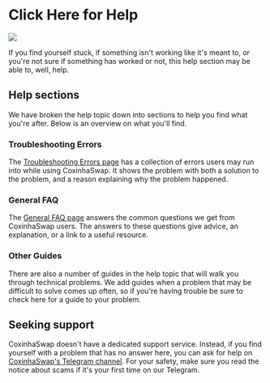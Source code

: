 # Click Here for Help

![](<../.gitbook/assets/docs masthead (10).png>)

If you find yourself stuck, if something isn't working like it's meant to, or you're not sure if something has worked or not, this help section may be able to, well, help.

## Help sections

We have broken the help topic down into sections to help you find what you're after. Below is an overview on what you'll find.

### Troubleshooting Errors

The [Troubleshooting Errors page](https://docs.CoxinhaSwap.finance/help/troubleshooting) has a collection of errors users may run into while using CoxinhaSwap. It shows the problem with both a solution to the problem, and a reason explaining why the problem happened.

### General FAQ

The [General FAQ page](https://docs.CoxinhaSwap.finance/help/faq) answers the common questions we get from CoxinhaSwap users. The answers to these questions give advice, an explanation, or a link to a useful resource.

### Other Guides

There are also a number of guides in the help topic that will walk you through technical problems. We add guides when a problem that may be difficult to solve comes up often, so if you're having trouble be sure to check here for a guide to your problem.

## Seeking support

CoxinhaSwap doesn't have a dedicated support service. Instead, if you find yourself with a problem that has no answer here, you can ask for help on [CoxinhaSwap's Telegram channel](https://t.me/CoxinhaSwap). For your safety, make sure you read the notice about scams if it's your first time on our Telegram.
